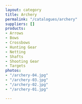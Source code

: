 ```yaml
---
layout: category
title: Archery
permalink: "/catalogues/archery"
suppliers: []
products:
- Arrows
- Bows
- Crossbows
- Hunting Gear
- Netting
- Shafts
- Shooting Gear
- Targets
photos:
- "/archery-04.jpg"
- "/archery-03.jpg"
- "/archery-02.jpg"
- "/archery-01.jpg"

---
```

